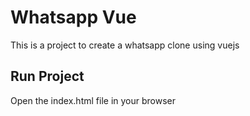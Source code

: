 # Whatsapp Vue

This is a project to create a whatsapp clone using vuejs

## Run Project

Open the index.html file in your browser

